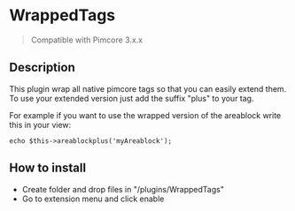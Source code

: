 # WrappedTags

> Compatible with Pimcore 3.x.x

## Description

This plugin wrap all native pimcore tags so that you can easily extend them. To use your extended version just add the suffix "plus" to your tag.

For example if you want to use the wrapped version of the areablock write this in your view:
```
echo $this->areablockplus('myAreablock');
```

## How to install

* Create folder and drop files in "/plugins/WrappedTags"
* Go to extension menu and click enable